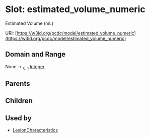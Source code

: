 
# Slot: estimated_volume_numeric


Estimated Volume (mL)

URI: [https://w3id.org/pcdc/model/estimated_volume_numeric](https://w3id.org/pcdc/model/estimated_volume_numeric)


## Domain and Range

None &#8594;  <sub>0..1</sub> [Integer](types/Integer.md)

## Parents


## Children


## Used by

 * [LesionCharacteristics](LesionCharacteristics.md)
